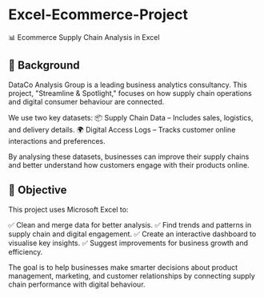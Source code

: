# Excel-Ecommerce-Project
📊 Ecommerce Supply Chain Analysis in Excel

## 📖 **Background**
DataCo Analysis Group is a leading business analytics consultancy. This project, "Streamline & Spotlight," focuses on how supply chain operations and digital consumer behaviour are connected.

We use two key datasets:
📦 Supply Chain Data – Includes sales, logistics, and delivery details.
🌍 Digital Access Logs – Tracks customer online interactions and preferences.

By analysing these datasets, businesses can improve their supply chains and better understand how customers engage with their products online.

## 🎯 **Objective**
This project uses Microsoft Excel to:

✅ Clean and merge data for better analysis.
✅ Find trends and patterns in supply chain and digital engagement.
✅ Create an interactive dashboard to visualise key insights.
✅ Suggest improvements for business growth and efficiency.

The goal is to help businesses make smarter decisions about product management, marketing, and customer relationships by connecting supply chain performance with digital behaviour.

